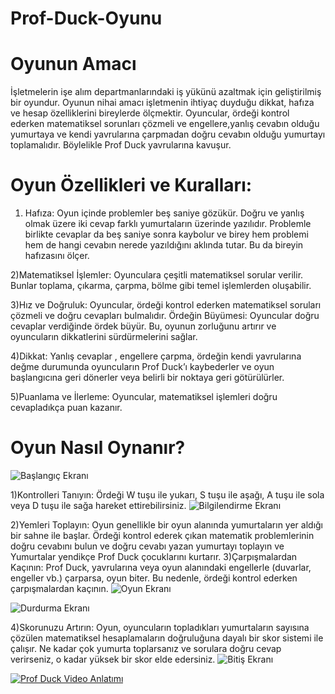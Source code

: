 # Prof-Duck-Oyunu
# Oyunun Amacı 
İşletmelerin işe alım departmanlarındaki iş yükünü azaltmak için geliştirilmiş bir oyundur. Oyunun nihai amacı işletmenin ihtiyaç duyduğu dikkat, hafıza ve hesap özelliklerini bireylerde ölçmektir. Oyuncular, ördeği kontrol ederken matematiksel sorunları çözmeli  ve engellere,yanlış cevabın olduğu yumurtaya ve kendi yavrularına çarpmadan doğru cevabın olduğu yumurtayı toplamalıdır. Böylelikle Prof Duck yavrularına kavuşur.
# Oyun Özellikleri ve Kuralları:

1) Hafıza:
     Oyun içinde problemler beş saniye gözükür. Doğru ve yanlış olmak üzere iki cevap farklı yumurtaların üzerinde yazılıdır. Problemle birlikte cevaplar da beş saniye sonra kaybolur ve birey hem problemi  hem de hangi cevabın nerede yazıldığını aklında tutar. Bu da bireyin hafızasını ölçer.  
     

 2)Matematiksel İşlemler:
    Oyunculara çeşitli matematiksel sorular verilir. Bunlar toplama, çıkarma, çarpma, bölme gibi temel işlemlerden oluşabilir.
    

 3)Hız ve Doğruluk:
     Oyuncular, ördeği kontrol ederken matematiksel soruları çözmeli ve doğru cevapları bulmalıdır. 
 	Ördeğin Büyümesi: Oyuncular doğru cevaplar verdiğinde ördek büyür. Bu, oyunun zorluğunu artırır ve oyuncuların dikkatlerini sürdürmelerini sağlar.
  
 
 4)Dikkat:
     Yanlış cevaplar , engellere çarpma, ördeğin kendi yavrularına değme durumunda oyuncuların Prof Duck’ı kaybederler ve oyun başlangıcına geri dönerler veya belirli bir noktaya geri götürülürler.
     
 
 5)Puanlama ve İlerleme:
  Oyuncular, matematiksel işlemleri doğru cevapladıkça puan kazanır.
 
 # Oyun Nasıl Oynanır?





![Başlangıç Ekranı](image/one.png)



1)Kontrolleri Tanıyın:
     Ördeği W tuşu ile yukarı, S tuşu ile aşağı, A tuşu ile sola veya D tuşu ile sağa hareket ettirebilirsiniz.
![Bilgilendirme Ekranı](image/two.png)

2)Yemleri Toplayın:
    Oyun genellikle bir oyun alanında yumurtaların yer aldığı bir sahne ile başlar. Ördeği kontrol ederek çıkan matematik problemlerinin doğru cevabını bulun ve  doğru cevabı yazan yumurtayı toplayın ve 
    Yumurtalar yendikçe Prof Duck çocuklarını kurtarır.
3)Çarpışmalardan Kaçının: 
    Prof Duck, yavrularına veya oyun alanındaki engellerle (duvarlar, engeller vb.) çarparsa, oyun biter. Bu nedenle, ördeği kontrol ederken çarpışmalardan kaçının.
![Oyun Ekranı](image/three.png)

![Durdurma Ekranı](image/five.png)

4)Skorunuzu Artırın:
  Oyun, oyuncuların topladıkları yumurtaların sayısına çözülen matematiksel hesaplamaların doğruluğuna   dayalı bir skor sistemi ile çalışır. Ne kadar çok yumurta toplarsanız ve sorulara doğru cevap verirseniz, o 
  kadar yüksek bir skor elde edersiniz.
![Bitiş Ekranı](image/four.png)

[![Prof Duck Video Anlatımı]()](https://youtu.be/eumEY0xP7QQ)
